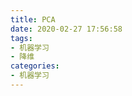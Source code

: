 ```yaml
---
title: PCA
date: 2020-02-27 17:56:58
tags:
- 机器学习
- 降维
categories:
- 机器学习
---
```


<!-- # PCA算法 -->
<!--more-->
